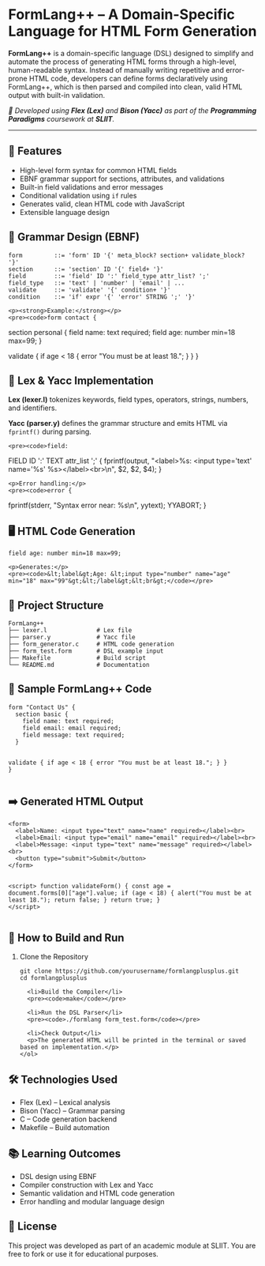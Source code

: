 <!DOCTYPE html>
<html lang="en">
<head>
  <meta charset="UTF-8">
  <meta name="viewport" content="width=device-width, initial-scale=1">

</head>
<body>

  <h1>FormLang++ – A Domain-Specific Language for HTML Form Generation</h1>

  <p><strong>FormLang++</strong> is a domain-specific language (DSL) designed to simplify and automate the process of generating HTML forms through a high-level, human-readable syntax. Instead of manually writing repetitive and error-prone HTML code, developers can define forms declaratively using FormLang++, which is then parsed and compiled into clean, valid HTML output with built-in validation.</p>

  <p><em>🔧 Developed using <strong>Flex (Lex)</strong> and <strong>Bison (Yacc)</strong> as part of the <strong>Programming Paradigms</strong> coursework at <strong>SLIIT</strong>.</em></p>

  <hr>

  <div class="section">
    <h2>🚀 Features</h2>
    <ul>
      <li>High-level form syntax for common HTML fields</li>
      <li>EBNF grammar support for sections, attributes, and validations</li>
      <li>Built-in field validations and error messages</li>
      <li>Conditional validation using <code>if</code> rules</li>
      <li>Generates valid, clean HTML code with JavaScript</li>
      <li>Extensible language design</li>
    </ul>
  </div>

  <div class="section">
    <h2>🧠 Grammar Design (EBNF)</h2>
    <pre><code>form         ::= 'form' ID '{' meta_block? section+ validate_block? '}'
section      ::= 'section' ID '{' field+ '}'
field        ::= 'field' ID ':' field_type attr_list? ';'
field_type   ::= 'text' | 'number' | 'email' | ...
validate     ::= 'validate' '{' condition+ '}'
condition    ::= 'if' expr '{' 'error' STRING ';' '}'</code></pre>

    <p><strong>Example:</strong></p>
    <pre><code>form contact {
  section personal {
    field name: text required;
    field age: number min=18 max=99;
  }

  validate {
    if age &lt; 18 {
      error "You must be at least 18.";
    }
  }
}</code></pre>
  </div>

  <div class="section">
    <h2>🔧 Lex & Yacc Implementation</h2>
    <p><strong>Lex (lexer.l)</strong> tokenizes keywords, field types, operators, strings, numbers, and identifiers.</p>
    <p><strong>Yacc (parser.y)</strong> defines the grammar structure and emits HTML via <code>fprintf()</code> during parsing.</p>

    <pre><code>field:
  FIELD ID ':' TEXT attr_list ';' {
    fprintf(output, "&lt;label&gt;%s: &lt;input type='text' name='%s' %s&gt;&lt;/label&gt;&lt;br&gt;\n", $2, $2, $4);
  }</code></pre>

    <p>Error handling:</p>
    <pre><code>error {
  fprintf(stderr, "Syntax error near: %s\n", yytext);
  YYABORT;
}</code></pre>
  </div>

  <div class="section">
    <h2>🖥️ HTML Code Generation</h2>
    <pre><code>field age: number min=18 max=99;</code></pre>

    <p>Generates:</p>
    <pre><code>&lt;label&gt;Age: &lt;input type="number" name="age" min="18" max="99"&gt;&lt;/label&gt;&lt;br&gt;</code></pre>
  </div>

  <div class="section">
    <h2>📂 Project Structure</h2>
    <pre><code>FormLang++
├── lexer.l              # Lex file
├── parser.y             # Yacc file
├── form_generator.c     # HTML code generation
├── form_test.form       # DSL example input
├── Makefile             # Build script
└── README.md            # Documentation</code></pre>
  </div>

  <div class="section">
    <h2>📄 Sample FormLang++ Code</h2>
    <pre><code>form "Contact Us" {
  section basic {
    field name: text required;
    field email: email required;
    field message: text required;
  }

  validate {
    if age &lt; 18 {
      error "You must be at least 18.";
    }
  }
}</code></pre>
  </div>

  <div class="section">
    <h2>➡️ Generated HTML Output</h2>
    <pre><code>&lt;form&gt;
  &lt;label&gt;Name: &lt;input type="text" name="name" required&gt;&lt;/label&gt;&lt;br&gt;
  &lt;label&gt;Email: &lt;input type="email" name="email" required&gt;&lt;/label&gt;&lt;br&gt;
  &lt;label&gt;Message: &lt;input type="text" name="message" required&gt;&lt;/label&gt;&lt;br&gt;
  &lt;button type="submit"&gt;Submit&lt;/button&gt;
&lt;/form&gt;

&lt;script&gt;
  function validateForm() {
    const age = document.forms[0]["age"].value;
    if (age &lt; 18) {
      alert("You must be at least 18.");
      return false;
    }
    return true;
  }
&lt;/script&gt;</code></pre>
  </div>

  <div class="section">
    <h2>🧪 How to Build and Run</h2>
    <ol>
      <li>Clone the Repository</li>
      <pre><code>git clone https://github.com/yourusername/formlangplusplus.git
cd formlangplusplus</code></pre>

      <li>Build the Compiler</li>
      <pre><code>make</code></pre>

      <li>Run the DSL Parser</li>
      <pre><code>./formlang form_test.form</code></pre>

      <li>Check Output</li>
      <p>The generated HTML will be printed in the terminal or saved based on implementation.</p>
    </ol>
  </div>

  <div class="section">
    <h2>🛠 Technologies Used</h2>
    <ul>
      <li>Flex (Lex) – Lexical analysis</li>
      <li>Bison (Yacc) – Grammar parsing</li>
      <li>C – Code generation backend</li>
      <li>Makefile – Build automation</li>
    </ul>
  </div>

  <div class="section">
    <h2>📚 Learning Outcomes</h2>
    <ul>
      <li>DSL design using EBNF</li>
      <li>Compiler construction with Lex and Yacc</li>
      <li>Semantic validation and HTML code generation</li>
      <li>Error handling and modular language design</li>
    </ul>
  </div>

  <div class="section">
    <h2>📜 License</h2>
    <p>This project was developed as part of an academic module at SLIIT. You are free to fork or use it for educational purposes.</p>
  </div>

</body>
</html>
